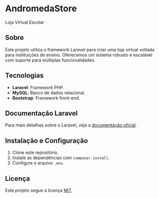 # AndromedaStore
Loja Virtual Escolar

## Sobre
Este projeto utiliza o framework Laravel para criar uma loja virtual voltada para instituições de ensino. Oferecemos um sistema robusto e escalável com suporte para múltiplas funcionalidades.

## Tecnologias
- **Laravel**: Framework PHP.
- **MySQL**: Banco de dados relacional.
- **Bootstrap**: Framework front-end.

## Documentação Laravel
Para mais detalhes sobre o Laravel, veja a [documentação oficial](https://laravel.com/docs).

## Instalação e Configuração
1. Clone este repositório.
2. Instale as dependências com `composer install`.
3. Configure o arquivo `.env`.

## Licença
Este projeto segue a licença [MIT](https://opensource.org/licenses/MIT).
